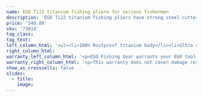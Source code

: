 ```yaml
---
name: EGO Ti22 titanium fishing pliers for serious fishermen
description: 'EGO Ti22 titanium fishing pliers have strong steel cutters. 100% Rustproof ultra-strong lightweight replaceable tungsten steel cutters Lanyard fastening loop and sheath'
price: '240.00'
sku: '73014'
tag_class:
tag_text:
left_column_html: '<ul><li>100% Rustproof titanium body</li><li>Ultra strong teeth for maximum grip</li><li>Precisely engineered replaceable tungsten steel cutters</li><li>Contoured handles for comfort grip</li><li>Thumb posts for extra control and support</li><li>Lanyard fastening loop and sheath included</li><li>Limited lifetime warranty</li></ul>'
right_column_html:
warranty_left_column_html: '<p>EGO Fishing Gear warrants your EGO tool to be free of defects in material and workmanship for a period of two (1) year from the date of original purchase.</p><p><strong>If your EGO fishing tool exhibits such a defect, Adventure Products will, at its option, replace or repair it without charge, provided the customer:</strong></p><p><strong>1) Returns </strong><strong>defective</strong><strong> product, postage paid and insured, indicating the reason(s) for the return to:</strong></p><p>Adventure Products<br />Product Returns<br />889 Guy Paine Rd.<br />Macon, GA 31206</p><p>2) Submits proof of date of original purchase.</p>'
warranty_right_column_html: '<p>This warranty does not cover damage resulting from accident, misuse, abuse, tampering, unreasonable use or normal wear.</p><p>ADVENTURE PRODUCTS, INC. MAKES NO OTHER WARRANTY EXPRESS OR IMPLIED INCLUDING THE IMPLIED WARRANTIES OF MERCHANTABILITY AND FITNESS FOR PARTICULAR USE.</p>'
show_as_crosssells: false
slides:
  - title:
    image:
---
```

